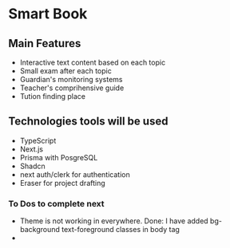 # Smart Book

## Main Features

- Interactive text content based on each topic
- Small exam after each topic
- Guardian's monitoring systems
- Teacher's comprihensive guide
- Tution finding place

## Technologies tools will be used

- TypeScript
- Next.js
- Prisma with PosgreSQL
- Shadcn
- next auth/clerk for authentication
- Eraser for project drafting

### To Dos to complete next

- Theme is not working in everywhere. Done: I have added bg-background text-foreground classes in body tag
-
